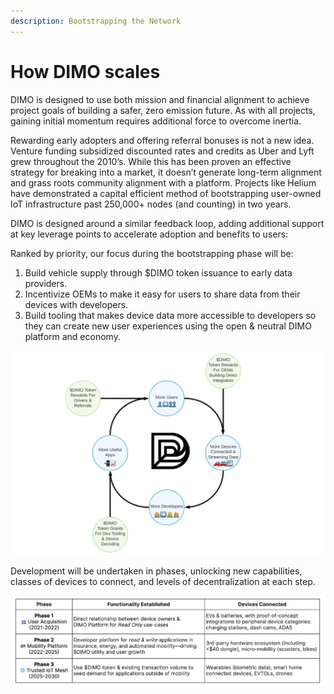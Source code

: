 ```yaml
---
description: Bootstrapping the Network
---
```


# How DIMO scales

DIMO is designed to use both mission and financial alignment to achieve project goals of building a safer, zero emission future. As with all projects, gaining initial momentum requires additional force to overcome inertia.

Rewarding early adopters and offering referral bonuses is not a new idea. Venture funding subsidized discounted rates and credits as Uber and Lyft grew throughout the 2010’s. While this has been proven an effective strategy for breaking into a market, it doesn’t generate long-term alignment and grass roots community alignment with a platform. Projects like Helium have demonstrated a capital efficient method of bootstrapping user-owned IoT infrastructure past 250,000+ nodes (and counting) in two years.

DIMO is designed around a similar feedback loop, adding additional support at key leverage points to accelerate adoption and benefits to users:

Ranked by priority, our focus during the bootstrapping phase will be:&#x20;

1. Build vehicle supply through $DIMO token issuance to early data providers.
2. Incentivize OEMs to make it easy for users to share data from their devices with developers.&#x20;
3. Build tooling that makes device data more accessible to developers so they can create new user experiences using the open & neutral DIMO platform and economy.

![The DIMO growth flywheel accelerated by the $DIMO Token](<../.gitbook/assets/flywheel wide.png>)

Development will be undertaken in phases, unlocking new capabilities, classes of devices to connect, and levels of decentralization at each step.

![](<../.gitbook/assets/Phases (2).png>)

